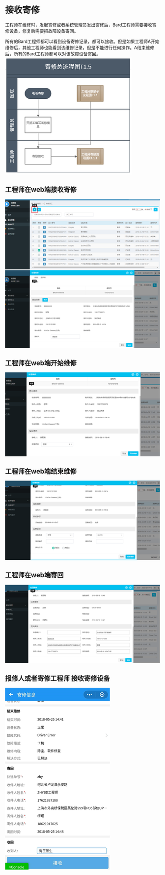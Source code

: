 
# 接收寄修
工程师在维修时，发起寄修或者系统管理员发出寄修后，Bard工程师需要接收寄修设备，修复后需要把故障设备寄回。

所有的Bard工程师都可以看到设备寄修记录，都可以接收。但是如果工程师A开始维修后，其他工程师也能看到该维修记录，但是不能进行任何操作。A结束维修后，所有的Bard工程师都可以对该故障设备寄回。
![](/assets/图片26.png)

## 工程师在web端接收寄修
![](/assets/未命名1526629582.png)
![](/assets/未命名1526629593.png)
## 工程师在web端开始维修
![](/assets/未命名1526629629.png)
## 工程师在web端结束维修
![](/assets/未命名1526629657.png)
## 工程师在web端寄回
![](/assets/未命名1526629681.png)
## 报修人或者寄修工程师 接收寄修设备

![](/assets/未命名1527231085.png)
